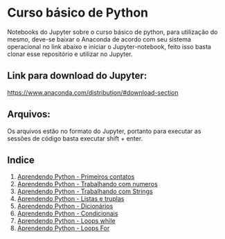 # Curso básico de Python
Notebooks do Jupyter sobre o curso básico de python, para utilização do mesmo, deve-se baixar o Anaconda de acordo com seu sistema operacional no link abaixo e iniciar o Jupyter-notebook, feito isso basta clonar esse repositório e utilizar no Jupyter.

## Link para download do Jupyter:
https://www.anaconda.com/distribution/#download-section

## Arquivos:
Os arquivos estão no formato do Jupyter, portanto para executar as sessões de código basta executar shift + enter.

## Indice
1. [Aprendendo Python - Primeiros contatos](https://github.com/AnselmoBorges/curso_python/blob/master/01%20-%20Aprendendo%20Python%20-%20Primeiros%20contatos.ipynb)
2. [Aprendendo Python - Trabalhando com numeros](https://github.com/AnselmoBorges/curso_python/blob/master/02%20-%20Aprendendo%20Python%20-%20Trabalhando%20com%20numeros.ipynb)
3. [Aprendendo Python - Trabalhando com Strings](https://github.com/AnselmoBorges/curso_python/blob/master/03%20-%20Aprendendo%20Python%20-%20Trabalhando%20com%20Strings.ipynb)
4. [Aprendendo Python - Listas e truplas](https://github.com/AnselmoBorges/curso_python/blob/master/04%20-%20Aprendendo%20Python%20-%20Listas%20e%20truplas.ipynb)
5. [Aprendendo Python - Dicionários](https://github.com/AnselmoBorges/curso_python/blob/master/05%20-%20Aprendendo%20Python%20-%20Dicion%C3%A1rios.ipynb)
6. [Aprendendo Python - Condicionais](https://github.com/AnselmoBorges/curso_python/blob/master/06%20-%20Aprendendo%20Python%20-%20Condicionais%20If%2C%20elif%2C%20than%20e%20else.ipynb)
7. [Aprendendo Python - Loops while](https://github.com/AnselmoBorges/curso_python/blob/master/07%20-%20Aprendendo%20Python%20-%20Loops%20While.ipynb)
8. [Aprendendo Python - Loops For](https://github.com/AnselmoBorges/curso_python/blob/master/08%20-%20Aprendendo%20Python%20-%20Loops%20For.ipynb)

